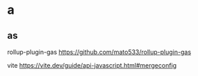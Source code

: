# a

## as

rollup-plugin-gas
https://github.com/mato533/rollup-plugin-gas

vite
https://vite.dev/guide/api-javascript.html#mergeconfig